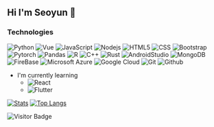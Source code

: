## Hi I'm Seoyun 🐾
<!--
**anemoneflower/anemoneflower** is a ✨ _special_ ✨ repository because its `README.md` (this file) appears on your GitHub profile.

Here are some ideas to get you started:

- 🔭 I’m currently working on ...
- 🌱 I’m currently learning ...
- 👯 I’m looking to collaborate on ...
- 🤔 I’m looking for help with ...
- 💬 Ask me about ...
- 📫 How to reach me: ...
- 😄 Pronouns: ...
- ⚡ Fun fact: ...
-->

### Technologies
![Python](https://img.shields.io/badge/-Python-black?style=flat-square&logo=Python)
![Vue](https://img.shields.io/badge/-Vue-black?style=flat-square&logo=vue.js)
![JavaScript](https://img.shields.io/badge/-JavaScript-black?style=flat-square&logo=javascript)
![Nodejs](https://img.shields.io/badge/-Nodejs-black?style=flat-square&logo=Node.js)
![HTML5](https://img.shields.io/badge/-HTML5-black?style=flat-square&logo=html5)
![CSS](https://img.shields.io/badge/-CSS3-black?style=flat-square&logo=css3)
![Bootstrap](https://img.shields.io/badge/-Bootstrap-black?style=flat-square&logo=bootstrap)
![Pytorch](https://img.shields.io/badge/-Pytorch-black?style=flat-square&logo=Pytorch)
![Pandas](https://img.shields.io/badge/-Pandas-black?style=flat-square&logo=Pandas)
![R](https://img.shields.io/badge/-R-black?style=flat-square&logo=R)
![C++](https://img.shields.io/badge/-C++-black?style=flat-square&logo=c)
![Rust](https://img.shields.io/badge/-Rust-black?style=flat-square&logo=rust)
![AndroidStudio](https://img.shields.io/badge/-AndroidStudio-black?style=flat-square&logo=android-studio)
![MongoDB](https://img.shields.io/badge/-MongoDB-black?style=flat-square&logo=mongodb)
![FireBase](https://img.shields.io/badge/-FireBase-black?style=flat-square&logo=firebase)
![Microsoft Azure](https://img.shields.io/badge/Microsoft%20Azure-black?style=flat-square&logo=microsoft-azure)
![Google Cloud](https://img.shields.io/badge/Google%20Cloud-black?style=flat-square&logo=google-cloud)
![Git](https://img.shields.io/badge/Git-black?style=flat-square&logo=git)
![Github](https://img.shields.io/badge/GitHub-black?style=flat-square&logo=github)

- I'm currently learning
  - ![React](https://img.shields.io/badge/-React-black?style=flat-square&logo=react)
  - ![Flutter](https://img.shields.io/badge/-Flutter-black?style=flat-square&logo=flutter)

[![Stats](https://github-readme-stats.vercel.app/api?username=anemoneflower&count_private=true&show_icons=true&theme=nightowl)](https://github.com/anemoneflower/github-readme-stats)
[![Top Langs](https://github-readme-stats.vercel.app/api/top-langs/?username=anemoneflower&count_private=true&exclude_repo=MSQ_SegQ,smr-verification&hide=coq,tex&langs_count=8&layout=compact&theme=nightowl)](https://github.com/anemoneflower/github-readme-stats)

![Visitor Badge](https://visitor-badge.laobi.icu/badge?page_id=anemoneflower.anemoneflower&left_color=black&right_color=violet)
